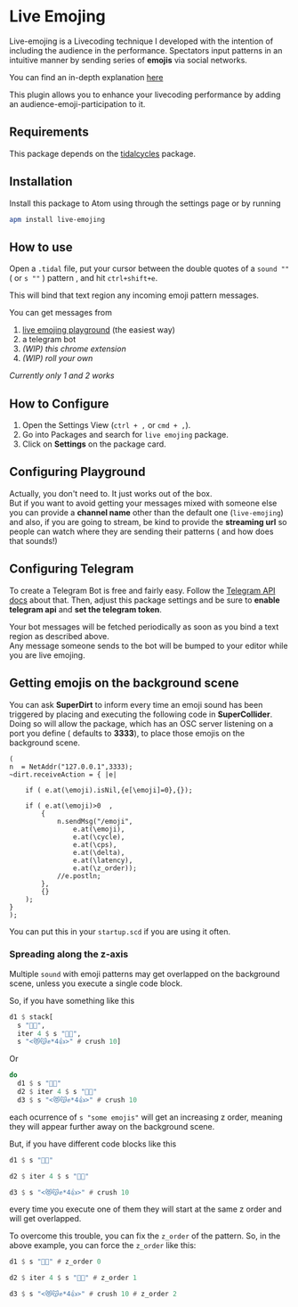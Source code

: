 # Live Emojing

Live-emojing is a Livecoding technique I developed with the intention of including the audience in the performance. Spectators input  patterns in an intuitive manner by sending series of **emojis** via social networks.

You can find an in-depth explanation [here](http://diegodorado.github.io/en/works/live-emojing/)

This  plugin allows you to enhance your livecoding performance by adding an audience-emoji-participation to it.

## Requirements

This package depends on the [tidalcycles](https://atom.io/packages/tidalcycles) package.


## Installation

Install this package to Atom using through the settings page or by running

```bash
apm install live-emojing
```

## How to use

Open a `.tidal` file, put your cursor between the double quotes of a `sound ""` ( or `s ""` ) pattern , and hit `ctrl+shift+e`.

This will bind that text region any incoming emoji pattern messages.


You can get messages from

  1. [live emojing playground](https://diegodorado.github.io/labs/live-emojing) (the easiest way)
  2. a telegram bot
  3. *(WIP) this chrome extension*
  4. *(WIP) roll your own*

*Currently only 1 and 2 works*


## How to Configure

  1. Open the Settings View (`ctrl + ,` or `cmd + ,`).
  2. Go into Packages and search for `live emojing` package.
  3. Click on **Settings** on the package card.


## Configuring Playground

Actually, you don't need to. It just works out of the box.  
But if you want to avoid getting your messages mixed with someone else you can provide a **channel name** other than the default one (`live-emojing`) and also, if you are going to stream, be kind to provide the **streaming url** so people can watch where they are sending their patterns ( and how does that sounds!)

## Configuring Telegram

To create a Telegram Bot is free and fairly easy.
Follow the [Telegram API docs](https://core.telegram.org/bots#6-botfather) about that. Then, adjust this package settings and be sure to **enable telegram api** and **set the telegram token**.

Your bot messages will be fetched periodically as soon as you bind a text region as described above.  
Any message someone sends to the bot will be bumped to your editor while you are live emojing.

## Getting emojis on the background scene

You can ask **SuperDirt** to inform every time an emoji sound has been triggered by placing and executing the following code in **SuperCollider**.
Doing so will allow the package, which has an OSC server listening on a port you define ( defaults to **3333**), to place those emojis on the background scene.


```supercollider
(
n  = NetAddr("127.0.0.1",3333);
~dirt.receiveAction = { |e|

    if ( e.at(\emoji).isNil,{e[\emoji]=0},{});

    if ( e.at(\emoji)>0  ,
        {
            n.sendMsg("/emoji",
                e.at(\emoji),
                e.at(\cycle),
                e.at(\cps),
                e.at(\delta),
                e.at(\latency),
                e.at(\z_order));
            //e.postln;
        },
        {}
    );
}
);

```

You can put this in your `startup.scd` if you are using it often.

### Spreading along the z-axis

Multiple `sound` with emoji patterns may get overlapped on the background scene, unless you execute a single code block.

So, if you have something like this

```haskell
d1 $ stack[
  s "💙👏",
  iter 4 $ s "👐🙌",
  s "<😻😽✊*4👍>" # crush 10]
```

Or

```haskell
do
  d1 $ s "💙👏"
  d2 $ iter 4 $ s "👐🙌"
  d3 $ s "<😻😽✊*4👍>" # crush 10
```

each ocurrence of `s "some emojis"` will get an increasing z order, meaning they will appear further away on the background scene.

But, if you have different code blocks like this

```haskell
d1 $ s "💙👏"

d2 $ iter 4 $ s "👐🙌"

d3 $ s "<😻😽✊*4👍>" # crush 10
```

every time you execute one of them they will start at the same z order and will get overlapped.

To overcome this trouble, you can fix the `z_order` of the pattern. So, in the above example, you can force the `z_order` like this:


```haskell
d1 $ s "💙👏" # z_order 0

d2 $ iter 4 $ s "👐🙌" # z_order 1

d3 $ s "<😻😽✊*4👍>" # crush 10 # z_order 2
```
